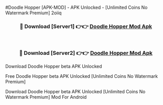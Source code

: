 #Doodle Hopper [APK-MOD] - APK Unlocked - [Unlimited Coins No Watermark Premium] 2oiiq



<div align="center">

<h3>🔴 Download [Server1] 👉👉 <a href="https://momento.my/?title=Doodle_Hopper">Doodle Hopper Mod Apk</a></h3><br>

<h3>🔴 Download [Server2] 👉👉 <a href="https://momento.my/?title=Doodle_Hopper">Doodle Hopper Mod Apk</a></h3>
</div>



Download Doodle Hopper beta APK Unlocked

Free Doodle Hopper beta APK Unlocked [Unlimited Coins No Watermark Premium]

Download Doodle Hopper beta APK Unlocked [Unlimited Coins No Watermark Premium] Mod For Android
